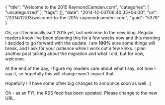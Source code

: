 {
	"title": "Welcome to the 2015 RaymondCamden.com",
	"categories": [
		"uncategorized"
	],
	"tags": [],
	"date": "2014-12-03T06:40:35+06:00",
	"url": "/2014/12/03/welcome-to-the-2015-raymondcamden-com",
	"guid": "5379"
}

Ok, so it technically isn't 2015 yet, but welcome to the new blog. Regular readers know I've been planning this for a few weeks now and this morning I decided to go forward with the update. I am <strong>100%</strong> sure some things will break, and I ask for your patience while I work out a few kinks. I plan another post talking about the migration and what I did, but for now, welcome. 

At the end of the day, I figure my readers care about what I say, not how I say it, so hopefully this will change won't impact that.

Hopefully I'll have some other big changes to announce soon as well. ;)

Oh - as an FYI, the RSS feed has been updated. Please change to the new URL.
